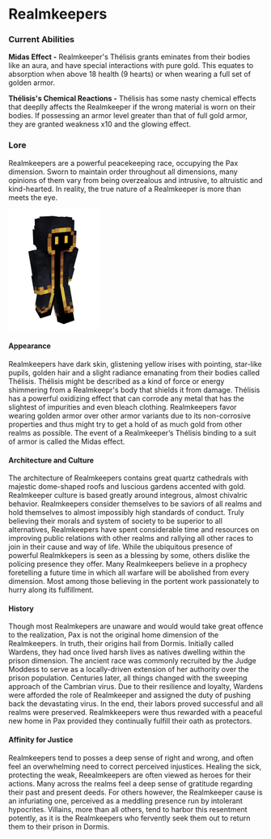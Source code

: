 # Realmkeepers

### Current Abilities

**Midas Effect -** Realmkeeper's Thélisis grants eminates from their bodies like an aura, and have special interactions with pure gold. This equates to absorption when above 18 health (9 hearts) or when wearing a full set of golden armor.

**Thélisis's Chemical Reactions -** Thélisis has some nasty chemical effects that deeplly affects the Realmkeeper if the wrong material is worn on their bodies. If possessing an armor level greater than that of full gold armor, they are granted weakness x10 and the glowing effect.

### Lore

Realmkeepers are a powerful peacekeeping race, occupying the Pax dimension. Sworn to maintain order throughout all dimensions, many opinions of them vary from being overzealous and intrusive, to altruistic and kind-hearted. In reality, the true nature of a Realmkeeper is more than meets the eye.

![Realmkeeper](<../../../.gitbook/assets/body (3).png>)

#### Appearance

Realmkeepers have dark skin, glistening yellow irises with pointing, star-like pupils, golden hair and a slight radiance emanating from their bodies called Thélisis. Thélisis might be described as a kind of force or energy shimmering from a Realmkeepr's body that shields it from damage. Thélisis has a powerful oxidizing effect that can corrode any metal that has the slightest of impurities and even bleach clothing. Realmkeepers favor wearing golden armor over other armor variants due to its non-corrosive properties and thus might try to get a hold of as much gold from other realms as possible. The event of a Realmkeeper’s Thélisis binding to a suit of armor is called the Midas effect.

#### Architecture and Culture

The architecture of Realmkeepers contains great quartz cathedrals with majestic dome-shaped roofs and luscious gardens accented with gold. Realmkeeper culture is based greatly around integrous, almost chivalric behavior. Realmkeepers consider themselves to be saviors of all realms and hold themselves to almost impossibly high standards of conduct. Truly believing their morals and system of society to be superior to all alternatives, Realmkeepers have spent considerable time and resources on improving public relations with other realms and rallying all other races to join in their cause and way of life. While the ubiquitous presence of powerful Realmkkepers is seen as a blessing by some, others dislike the policing presence they offer. Many Realmkeepers believe in a prophecy foretelling a future time in which all warfare will be abolished from every dimension. Most among those believing in the portent work passionately to hurry along its fulfillment.

#### History

Though most Realmkepers are unaware and would would take great offence to the realization, Pax is not the original home dimension of the Realmkeepers. In truth, their origins hail from Dormis. Initially called Wardens, they had once lived harsh lives as natives dwelling within the prison dimension. The ancient race was commonly recruited by the Judge Moddess to serve as a locally-driven extension of her authority over the prison population. Centuries later, all things changed with the sweeping approach of the Cambrian virus. Due to their resilience and loyalty, Wardens were afforded the role of Realmkeeper and assigned the duty of pushing back the devastating virus. In the end, their labors proved successful and all realms were preserved. Realmkkeepers were thus rewarded with a peaceful new home in Pax provided they continually fulfill their oath as protectors.

#### Affinity for Justice

Realmkeepers tend to posses a deep sense of right and wrong, and often feel an overwhelming need to correct perceived injustices. Healing the sick, protecting the weak, Reealmkeepers are often viewed as heroes for their actions. Many across the realms feel a deep sense of gratitude regarding their past and present deeds. For others however, the Realmkeeper cause is an infuriating one, perceived as a meddling presence run by intolerant hypocrites. Villains, more than all others, tend to harbor this resentment potently, as it is the Realmkeepers who fervently seek them out to return them to their prison in Dormis.
